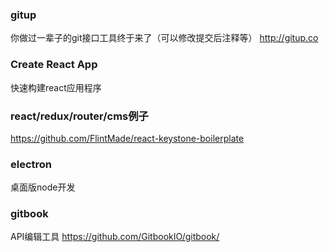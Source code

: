 ### gitup
你做过一辈子的git接口工具终于来了（可以修改提交后注释等）
http://gitup.co

### Create React App
快速构建react应用程序

### react/redux/router/cms例子
https://github.com/FlintMade/react-keystone-boilerplate

### electron
桌面版node开发

### gitbook
API编辑工具
https://github.com/GitbookIO/gitbook/